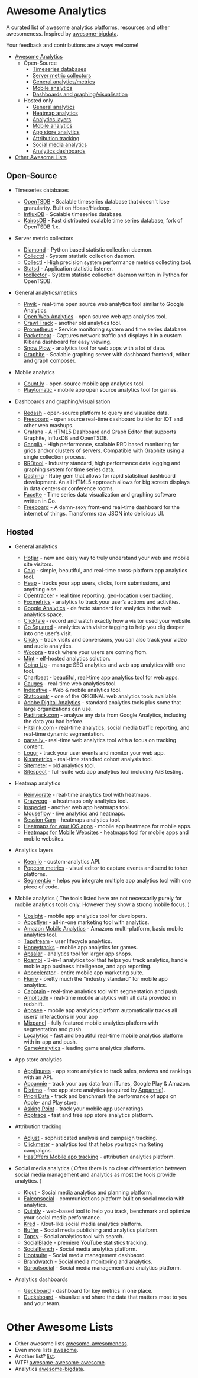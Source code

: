 # Awesome Analytics

A curated list of awesome analytics platforms, resources and other awesomeness. 
Inspired by [awesome-bigdata](https://github.com/onurakpolat/awesome-bigdata).

Your feedback and contributions are always welcome!

- [Awesome Analytics](#awesome-analytics)
    - Open-Source
      - [Timeseries databases](#OSS_Timeseries_database)
      - [Server metric collectors](#OSS_Server_metric_collectors)
      - [General analytics/metrics](#OSS_General_analytics)
      - [Mobile analytics](#OSS_Mobile_analytics)
      - [Dashboards and graphing/visualisation](#OSS_Analytics_dashboards)
    - Hosted only
      - [General analytics](#Hosted_General_analytics)
      - [Heatmap analytics](#Hosted_Heatmap_analytics)
      - [Analytics layers](#Hosted_Analytics_layers)
      - [Mobile analytics](#Hosted_Mobile_analytics)
      - [App store analytics](#Hosted_App_store_analytics)
      - [Attribution tracking](#Hosted_Attribution_tracking)
      - [Social media analytics](#Hosted_Social_media_analytics)
      - [Analytics dashboards](#Hosted_Analytics_dashboards)
- [Other Awesome Lists](#other-awesome-lists)

## Open-Source
* <a name="OSS_Timeseries_database"></a> Timeseries databases
  * [OpenTSDB](http://opentsdb.net/) - Scalable timeseries database that doesn't lose granularity. Built on Hbase/Hadoop.
  * [InfluxDB](https://influxdb.com/) - Scalable timeseries database.
  * [KairosDB](https://code.google.com/p/kairosdb/) - Fast distributed scalable time series database, fork of OpenTSDB 1.x.

* <a name="OSS_Server_metric_collectors"></a> Server metric collectors
  * [Diamond](https://github.com/BrightcoveOS/Diamond) - Python based statistic collection daemon.
  * [Collectd](http://collectd.org/) - System statistic collection daemon.
  * [Collectl](http://collectl.sourceforge.net/) - High precision system performance metrics collecting tool.
  * [Statsd](https://github.com/etsy/statsd/) - Application statistic listener.
  * [tcollector](http://opentsdb.net/docs/build/html/user_guide/utilities/tcollector.html) - System statistic collection daemon written in Python for OpenTSDB.

* <a name="OSS_General_analytics"></a> General analytics/metrics
  * [Piwik](http://piwik.org/) - real-time open source web analytics tool similar to Google Analytics.
  * [Open Web Analytics](http://www.openwebanalytics.com/) - open source web app analytics tool.
  * [Crawl Track](http://www.crawltrack.net/) - another old analytics tool.
  * [Prometheus](http://prometheus.io/) - Service monitoring system and time series database.
  * [Packetbeat](http://packetbeat.com/) - Captures network traffic and displays it in a custom Kibana dashboard for easy viewing.
  * [Snow Plow](http://snowplowanalytics.com/) - analytics tool for web apps with a lot of data.
  * [Graphite](http://graphite.readthedocs.org/en/latest/) - Scalable graphing server with dashboard frontend, editor and graph composer.

* <a name="OSS_Mobile_analytics"></a> Mobile analytics
  * [Count.ly](http://count.ly/) - open-source mobile app analytics tool.
  * [Playtomatic](http://playtomic.org/) - mobile app open source analytics tool for games.

* <a name="OSS_Analytics_dashboards"></a> Dashboards and graphing/visualisation
  * [Redash](http://redash.io/) - open-source platform to query and visualize data.
  * [Freeboard](https://github.com/Freeboard/freeboard) - open source real-time dashboard builder for IOT and other web mashups.
  * [Grafana](http://grafana.org/) - A HTML5 Dashboard and Graph Editor that supports Graphite, InfluxDB and OpenTSDB.
  * [Ganglia](http://ganglia.sourceforge.net/) - High performance, scalable RRD based monitoring for grids and/or clusters of servers. Compatible with Graphite using a single collection process.
  * [RRDtool](http://oss.oetiker.ch/rrdtool/) - Industry standard, high performance data logging and graphing system for time series data.
  * [Dashing](http://dashing.io/) - Ruby gem that allows for rapid statistical dashboard development. An all HTML5 approach allows for big screen displays in data centers or conference rooms.
  * [Facette](http://facette.io) - Time series data visualization and graphing software written in Go.
  * [Freeboard](https://github.com/Freeboard/freeboard) - A damn-sexy front-end real-time dashboard for the internet of things. Transforms raw JSON into delicious UI.



## Hosted
* <a name="Hosted_General_analytics"></a> General analytics
  * [Hotjar](https://www.hotjar.com) - new and easy way to truly understand your web and mobile site visitors.
  * [Calq](https://calq.io/) - simple, beautiful, and real-time cross-platform app analytics tool.
  * [Heap](https://heapanalytics.com/) - tracks your app users, clicks, form submissions, and anything else.
  * [Opentracker](http://www.opentracker.net/) - real time reporting, geo-location user tracking.
  * [Foxmetrics](http://foxmetrics.com/) - analytics to track your user’s actions and activities.
  * [Google Analytics](http://www.google.com/analytics/) - de facto standard for analytics in the web analytics space.
  * [Clicktale](http://www.clicktale.com/) - record and watch exactly how a visitor used your website.
  * [Go Squared](https://www.gosquared.com/) - analytics with visitor tagging to help you dig deeper into one user’s visit.
  * [Clicky](http://clicky.com/) - track visits and conversions, you can also track your video and audio analytics.
  * [Woopra](https://www.woopra.com/) - track where your users are coming from.
  * [Mint](http://haveamint.com/) - elf-hosted analytics solution. 
  * [Going Up](http://www.goingup.com/) - manage SEO analytics and web app analytics with one tool.
  * [Chartbeat](https://chartbeat.com/) - beautiful, real-time app analytics tool for web apps.
  * [Gauges](http://get.gaug.es/) - real-time web analytics tool.
  * [Indicative](http://www.indicative.com/) - Web & mobile  analytics tool.
  * [Statcountr](http://statcounter.com/) - one of the ORIGINAL web analytics tools available.
  * [Adobe Digital Analytics](http://www.adobe.com/solutions/digital-analytics/marketing-reports-analytics.html) - standard analytics tools plus some that large organizations can use.
  * [Paditrack.com](https://paditrack.com/) - analyze any data from Google Analytics, including the data you had before.
  * [Hitslink.com](http://www.hitslink.com/) - real-time analytics, social media traffic reporting, and real-time dynamic segmentation.
  * [parse.ly ](http://parse.ly) - real-time web analytics tool with a focus on tracking content.
  * [Loggr](http://loggr.net/) -  track your user events and monitor your web app.
  * [Kissmetrics](https://www.kissmetrics.com/) - real-time standard cohort analysis tool.
  * [Sitemeter](http://sitemeter.com/) - old analytics tool.
  * [Sitespect](http://www.sitespect.com/) - full-suite web app analytics tool including A/B testing.

* <a name="Hosted_Heatmap_analytics"></a> Heatmap analytics
  * [Reinviorate](https://www.reinvigorate.net/) - real-time analytics tool with heatmaps.
  * [Crazyegg](http://www.crazyegg.com/) - a heatmaps only analtyics tool.
  * [Inspeclet](https://www.inspectlet.com/) - another web app heatmaps tool.
  * [Mouseflow](http://mouseflow.com/) - live analytics and heatmaps.
  * [Session Cam](http://www.sessioncam.com/) - heatmaps analytics tool.
  * [Heatmaps for your iOS apps](https://heatma.ps/) - mobile app heatmaps for mobile apps.
  * [Heatmaps for Mobile Websites](http://heatdata.com/) - heatmaps tool for mobile apps and mobile websites.

* <a name="Hosted_Analytics_layers"></a> Analytics layers
  * [Keen.io](http://adjust.com/) - custom-analytics API.
  * [Popcorn metrics](http://www.popcornmetrics.com/) - visual editor to capture events and send to toher platforns.
  * [Segment.io](http://Segment.io) - helps you integrate multiple app analytics tool with one piece of code.

* <a name="Hosted_Mobile_analytics"></a> Mobile analytics
  ( The tools listed here are not necessarily purely for mobile analytics tools only. However they show a strong mobile focus. )
  * [Upsight](http://www.upsight.com/) - mobile app analytics tool for developers.
  * [Appsflyer](http://www.appsflyer.com/) - all-in-one marketing tool with analytics.
  * [Amazon Mobile Analytics](http://aws.amazon.com/mobileanalytics/) - Amazons multi-platform, basic mobile analytics tool.
  * [Tapstream](https://tapstream.com/) - user lifecycle analytics.
  * [Honeytracks](https://honeytracks.com/) - mobile app analytics for games.
  * [Apsalar](https://apsalar.com/) - analytics tool for larger app shops.
  * [Roambi](http://www.roambi.com/) - 3-in-1 analytics tool that helps you track analytics, handle mobile app business intelligence, and app reporting.
  * [Appcelerator](http://www.appcelerator.com/platform/appcelerator-analytics/) - entire mobile app marketing suite.
  * [Flurry](http://www.flurry.com/) - pretty much the “industry standard” for mobile app analytics.
  * [Capptain](http://www.capptain.com/) - real-time analytics tool with segmentation and push.
  * [Amplitude](https://amplitude.com/) - real-time mobile analytics with all data provided in redshift.
  * [Appsee](http://www.appsee.com/) - mobile app analytics platform automatically tracks all users' interactions in your app
  * [Mixpanel](https://mixpanel.com/) - fully featured mobile analytics platform with segmentation and push.
  * [Localytics](http://www.localytics.com/) - fast and beautiful real-time mobile analytics platform with in-app and push.
  * [GameAnalytics](http://www.gameanalytics.com/) - leading game analytics platform.

* <a name="Hosted_App_store_analytics"></a> App store analytics
  * [Appfigures](http://appfigures.com/) - app store analytics to track sales, reviews and rankings with an API.
  * [Appannie](http://www.appannie.com/) - track your app data from iTunes, Google Play & Amazon.
  * [Distimo](http://www.distimo.com/) - free app store analytics (acquired by [Appannie](http://www.appannie.com/)).
  * [Priori Data](https://prioridata.com/) - track and benchmark the performance of apps on Apple- and Play store.
  * [Asking Point](http://www.askingpoint.com/mobile-app-rating-widget) - track your mobile app user ratings.
  * [Apptrace](http://www.apptrace.com/) - fast and free app store analytics platform.

* <a name="Hosted_Attribution_tracking"></a> Attribution tracking
  * [Adjust](http://adjust.com/) - sophisticated analysis and campaign tracking.
  * [Clickmeter](http://clickmeter.com/) - analytics tool that helps you track marketing campaigns.
  * [HasOffers Mobile app tracking](http://www.mobileapptracking.com/) - attribution analytics platform.

* <a name="Hosted_Social_media_analytics"></a> Social media analytics
  ( Often there is no clear differentiation between social media management and analytics as most the tools provide analytics. )
  * [Klout](https://klout.com/) - Social media analytics and planning platform.
  * [Falconsocial](http://www.falconsocial.com/) - communications platform built on social media with analytics.
  * [Quintly](https://www.quintly.com/) - web-based tool to help you track, benchmark and optimize your social media performance.
  * [Kred](http://kred.com/) - Klout-like social media analytics platform.
  * [Buffer](https://bufferapp.com/) - Social media publishing and analytics platform.
  * [Topsy](http://topsy.com/) - Social analytics tool with search.
  * [SocialBlade](http://socialblade.com/) - premiere YouTube statistics tracking.
  * [SocialBench](https://klout.com/) - Social media analytics platform.
  * [Hootsuite](https://hootsuite.com/) - Social media management dashbaord.
  * [Brandwatch](http://www.brandwatch.com/) - Social media monitoring and analytics.
  * [Sproutsocial](http://sproutsocial.com/) - Social media management and analytics platform.

* <a name="Hosted_Analytics_dashboards"></a> Analytics dashboards
  * [Geckboard](https://www.geckoboard.com/) - dashboard for key metrics in one place.
  * [Ducksboard](https://ducksboard.com/) - visualize and share the data that matters most to you and your team.

# Other Awesome Lists
- Other awesome lists [awesome-awesomeness](https://github.com/bayandin/awesome-awesomeness).
- Even more lists [awesome](https://github.com/sindresorhus/awesome).
- Another list? [list](https://github.com/jnv/lists).
- WTF! [awesome-awesome-awesome](https://github.com/t3chnoboy/awesome-awesome-awesome).
- Analytics [awesome-bigdata](https://github.com/onurakpolat/awesome-bigdata).
